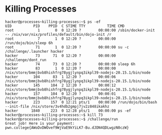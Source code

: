 # Killing Processes
    hacker@processes~killing-processes:~$ ps -ef
    UID          PID    PPID  C STIME TTY          TIME CMD
    root           1       0  0 12:20 ?        00:00:00 /sbin/docker-init -- /nix/var/nix/profiles/default/bin/dojo-init /r
    root           7       1  0 12:20 ?        00:00:00 /run/dojo/bin/sleep 6h
    root          71       1  0 12:20 ?        00:00:00 su -c /challenge/.launcher hacker
    hacker        73      71  0 12:20 ?        00:00:00 /challenge/dont_run
    hacker        74      73  0 12:20 ?        00:00:00 sleep 6h
    hacker        83       1  0 12:20 ?        00:00:00 /nix/store/bmmjbvb8hishfrg78ygjlynpq3ikpl39-nodejs-20.15.1/bin/node
    hacker       104      83  1 12:20 ?        00:00:06 /nix/store/bmmjbvb8hishfrg78ygjlynpq3ikpl39-nodejs-20.15.1/bin/node
    hacker       145     104  2 12:20 ?        00:00:12 /nix/store/bmmjbvb8hishfrg78ygjlynpq3ikpl39-nodejs-20.15.1/bin/node
    hacker       157     104  0 12:20 ?        00:00:01 /nix/store/bmmjbvb8hishfrg78ygjlynpq3ikpl39-nodejs-20.15.1/bin/node
    hacker       223     157  0 12:21 pts/1    00:00:00 /run/dojo/bin/bash --init-file /nix/store/3v4hdb2gmpj7jv2z848ikakhz
    hacker      1840     223  0 12:28 pts/1    00:00:00 ps -ef
    hacker@processes~killing-processes:~$ kill 73
    hacker@processes~killing-processes:~$ /challenge/run
    Great job! Here is your payment:
    pwn.college{AWoDvDWOvef9WjVaE9kYiLK7-Bu.dJDN4QDLwgzN0czW}